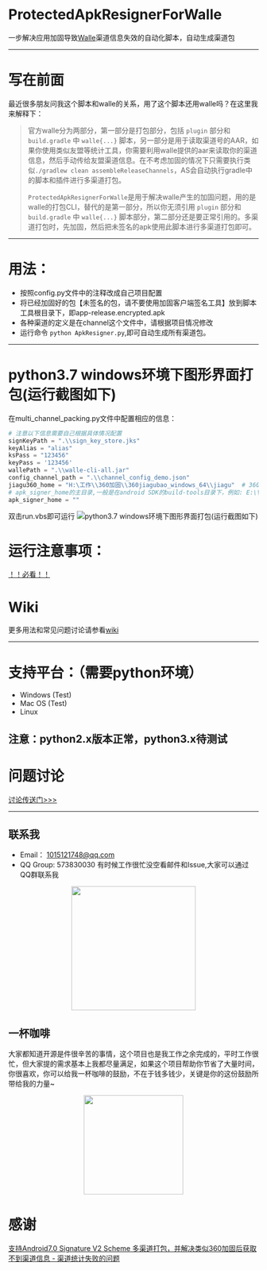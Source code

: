 # ProtectedApkResignerForWalle
一步解决应用加固导致[Walle](https://github.com/Meituan-Dianping/walle)渠道信息失效的自动化脚本，自动生成渠道包

----------

# 写在前面
最近很多朋友问我这个脚本和walle的关系，用了这个脚本还用walle吗？在这里我来解释下：
> 官方walle分为两部分，第一部分是打包部分，包括 `plugin` 部分和 `build.gradle` 中 `walle{...}` 脚本，另一部分是用于读取渠道号的AAR，如果你使用类似友盟等统计工具，你需要利用walle提供的aar来读取你的渠道信息，然后手动传给友盟渠道信息。在不考虑加固的情况下只需要执行类似`./gradlew clean assembleReleaseChannels`，AS会自动执行gradle中的脚本和插件进行多渠道打包。
>
> `ProtectedApkResignerForWalle`是用于解决walle产生的加固问题，用的是walle的打包CLI，替代的是第一部分，所以你无须引用 `plugin` 部分和 `build.gradle` 中 `walle{...}` 脚本部分，第二部分还是要正常引用的。多渠道打包时，先加固，然后把未签名的apk使用此脚本进行多渠道打包即可。

----------
# 用法：

- 按照config.py文件中的注释改成自己项目配置
- 将已经加固好的包【未签名的包，请不要使用加固客户端签名工具】放到脚本工具根目录下，即app-release.encrypted.apk
- 各种渠道的定义是在channel这个文件中，请根据项目情况修改
- 运行命令 `python ApkResigner.py`,即可自动生成所有渠道包。
----------

# python3.7 windows环境下图形界面打包(运行截图如下)
在multi_channel_packing.py文件中配置相应的信息：
```python
# 注意以下信息需要自己根据具体情况配置
signKeyPath = ".\\sign_key_store.jks"
keyAlias = "alias"
ksPass = "123456"
keyPass = '123456'
wallePath = ".\\walle-cli-all.jar"
config_channel_path = ".\\channel_config_demo.json"
jiagu360_home = "H:\工作\\360加固\\360jiagubao_windows_64\\jiagu"  # 360加固主目录，配置文档见：http://jiagu.360.cn/#/global/help/164
# apk_signer_home的主目录,一般是在android SDK的build-tools目录下，例如: E:\\Develop_Software\\Android\\sdk\\build-tools\\28.0.2
apk_signer_home = ""
```
双击run.vbs即可运行
![python3.7 windows环境下图形界面打包(运行截图如下)](https://github.com/heqinghqocsh/ProtectedApkResignerForWalle/blob/master/screenshot/main_frame.png)


# 运行注意事项：
[！！必看！！](https://github.com/Jay-Goo/ProtectedApkResignerForWalle/wiki/Run-Attentions)

# Wiki
更多用法和常见问题讨论请参看[wiki](https://github.com/Jay-Goo/ProtectedApkResignerForWalle/wiki)

----------
# 支持平台：（需要python环境）
- Windows (Test)
- Mac OS (Test)
- Linux

注意：python2.x版本正常，python3.x待测试
----------
# 问题讨论
[讨论传送门>>>](https://github.com/Meituan-Dianping/walle/wiki/360%E5%8A%A0%E5%9B%BA%E5%A4%B1%E6%95%88%EF%BC%9F)


----------

## 联系我

- Email： 1015121748@qq.com
- QQ Group: 573830030 有时候工作很忙没空看邮件和Issue,大家可以通过QQ群联系我
<div style="text-align: center;">
<img src="https://github.com/Jay-Goo/RangeSeekBar/blob/master/Gif/qq.png" style="margin: 0 auto;" height="250px"/>
</div>

## 一杯咖啡

大家都知道开源是件很辛苦的事情，这个项目也是我工作之余完成的，平时工作很忙，但大家提的需求基本上我都尽量满足，如果这个项目帮助你节省了大量时间，你很喜欢，你可以给我一杯咖啡的鼓励，不在于钱多钱少，关键是你的这份鼓励所带给我的力量~
<div style="text-align: center;">
<img src="https://github.com/Jay-Goo/RangeSeekBar/blob/master/Gif/pay.png" height="200px"/>
</div>

# 感谢
[支持Android7.0 Signature V2 Scheme 多渠道打包，并解决类似360加固后获取不到渠道信息 - 渠道统计失败的问题](%E6%94%AF%E6%8C%81Android7.0%20Signature%20V2%20Scheme%20%E5%A4%9A%E6%B8%A0%E9%81%93%E6%89%93%E5%8C%85%EF%BC%8C%E5%B9%B6%E8%A7%A3%E5%86%B3%E7%B1%BB%E4%BC%BC360%E5%8A%A0%E5%9B%BA%E5%90%8E%E8%8E%B7%E5%8F%96%E4%B8%8D%E5%88%B0%E6%B8%A0%E9%81%93%E4%BF%A1%E6%81%AF%20-%20%E6%B8%A0%E9%81%93%E7%BB%9F%E8%AE%A1%E5%A4%B1%E8%B4%A5%E7%9A%84%E9%97%AE%E9%A2%98)


